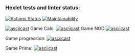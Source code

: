 ### Hexlet tests and linter status:
[![Actions Status](https://github.com/kreotiff-dev/frontend-project-44/actions/workflows/hexlet-check.yml/badge.svg)](https://github.com/kreotiff-dev/frontend-project-44/actions)
[![Maintainability](https://api.codeclimate.com/v1/badges/2a9f4011b1cb14a9afd9/maintainability)](https://codeclimate.com/github/kreotiff-dev/frontend-project-44/maintainability)

[![asciicast](https://asciinema.org/a/iNUDSA2WgYLzV4MdSZQerrMlU.svg)](https://asciinema.org/a/iNUDSA2WgYLzV4MdSZQerrMlU)
Game Calc:
[![asciicast](https://asciinema.org/a/sYEjpkO22mhxBMqLV3OtEE7MR.svg)](https://asciinema.org/a/sYEjpkO22mhxBMqLV3OtEE7MR)
Game NOD
[![asciicast](https://asciinema.org/a/YENcSP3tdMUWdOlGB9Z7C5q40.svg)](https://asciinema.org/a/YENcSP3tdMUWdOlGB9Z7C5q40)

Game progression:
[![asciicast](https://asciinema.org/a/SFdQtGX3boTqZHy9zZDHBhryH.svg)](https://asciinema.org/a/SFdQtGX3boTqZHy9zZDHBhryH)

Game Prime:
[![asciicast](https://asciinema.org/a/iECipGRUIzosJVvzYCQa8OqhR.svg)](https://asciinema.org/a/iECipGRUIzosJVvzYCQa8OqhR)